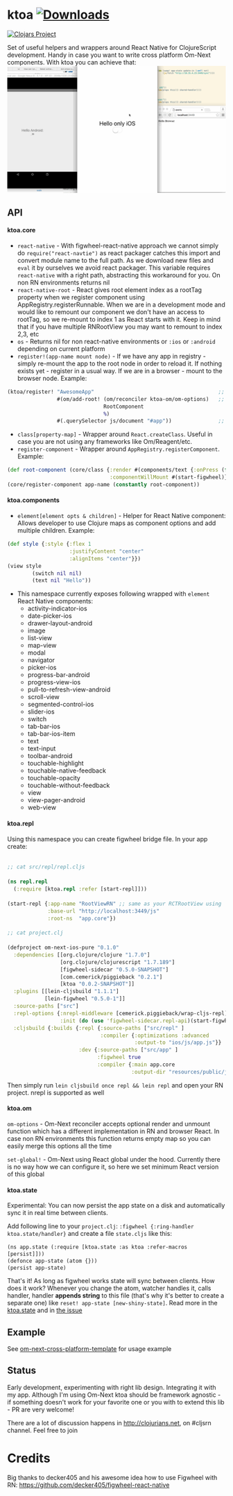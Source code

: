 # ktoa [![Downloads](https://jarkeeper.com/artemyarulin/ktoa/downloads.svg)](https://jarkeeper.com/artemyarulin/ktoa)
[![Clojars Project](http://clojars.org/ktoa/latest-version.svg)](http://clojars.org/ktoa)

Set of useful helpers and wrappers around React Native for ClojureScript development. Handy in case you want to write cross platform Om-Next components. With ktoa you can achieve that: ![om-next-cross-platform-sync-state](om-next-cross-platform-sync-state.gif)

## API

#### ktoa.core

- `react-native` - With figwheel-react-native approach we cannot simply do `require("react-navtie")` as react packager catches this import and convert module name to the full path. As we download new files and `eval` it by ourselves we avoid react packager. This variable requires `react-native` with a right path, abstracting this workaround for you. On non RN environments returns nil
- `react-native-root` - React gives root element index as a rootTag property when we register component using AppRegistry.registerRunnable. When we are in a development mode and would like to remount our component we don't have an access to rootTag, so we re-mount to index 1 as React starts with it. Keep in mind that if you have multiple RNRootView you may want to remount to index 2,3, etc
- `os` - Returns nil for non react-native environments or `:ios` or `:android` depending on current platform
- `register!(app-name mount node)` - If we have any app in registry - simply re-mount the app to the root node in order to reload it. If nothing exists yet - register in a usual way. If we are in a browser - mount to the browser node. Example:
``` clojure
(ktoa/register! "AwesomeApp"                                        ;; App name, same as in your RCTRootView
                #(om/add-root! (om/reconciler ktoa-om/om-options)   ;; Function which accept element to mount to
                               RootComponent
                               %)
                #(.querySelector js/document "#app"))               ;; Optional, function which returns browser node to mount to. Only in case of cross platform development
```
- `class[property-map]` - Wrapper around `React.createClass`. Useful in case you are not using any frameworks like Om/Reagent/etc.
- `register-component` - Wrapper around `AppRegistry.registerComponent`. Example:
``` clojure
(def root-component (core/class {:render #(components/text {:onPress (fn[](start-figwheel))} "Start figwheel")
                                 :componentWillMount #(start-figwheel)}))
(core/register-component app-name (constantly root-component))
```

#### ktoa.components
- `element[element opts & children]` - Helper for React Native component: Allows developer to use Clojure maps as component options and add multiple children. Example:
``` clojure
(def style {:style {:flex 1
                    :justifyContent "center"
                    :alignItems "center"}})
(view style
        (switch nil nil)
        (text nil "Hello"))
```
- This namespace currently exposes following wrapped with `element` React Native components:
    -  activity-indicator-ios
    -  date-picker-ios
    -  drawer-layout-android
    -  image
    -  list-view
    -  map-view
    -  modal
    -  navigator
    -  picker-ios
    -  progress-bar-android
    -  progress-view-ios
    -  pull-to-refresh-view-android
    -  scroll-view
    -  segmented-control-ios
    -  slider-ios
    -  switch
    -  tab-bar-ios
    -  tab-bar-ios-item
    -  text
    -  text-input
    -  toolbar-android
    -  touchable-highlight
    -  touchable-native-feedback
    -  touchable-opacity
    -  touchable-without-feedback
    -  view
    -  view-pager-android
    -  web-view

#### ktoa.repl

Using this namespace you can create figwheel bridge file. In your app create:
``` clojure

;; cat src/repl/repl.cljs

(ns repl.repl
  (:require [ktoa.repl :refer [start-repl]]))

(start-repl {:app-name "RootViewRN" ;; same as your RCTRootView using
             :base-url "http://localhost:3449/js"
             :root-ns  "app.core"})

;; cat project.clj

(defproject om-next-ios-pure "0.1.0"
  :dependencies [[org.clojure/clojure "1.7.0"]
                 [org.clojure/clojurescript "1.7.189"]
                 [figwheel-sidecar "0.5.0-SNAPSHOT"]
                 [com.cemerick/piggieback "0.2.1"]
                 [ktoa "0.0.2-SNAPSHOT"]]
  :plugins [[lein-cljsbuild "1.1.1"]
            [lein-figwheel "0.5.0-1"]]
  :source-paths ["src"]
  :repl-options {:nrepl-middleware [cemerick.piggieback/wrap-cljs-repl]
                 :init (do (use 'figwheel-sidecar.repl-api)(start-figwheel!))}
  :cljsbuild {:builds {:repl {:source-paths ["src/repl" ]
                              :compiler {:optimizations :advanced
                                         :output-to "ios/js/app.js"}}
                       :dev {:source-paths ["src/app" ]
                             :figwheel true
                             :compiler {:main app.core
                                        :output-dir "resources/public/js"}}}})

```
Then simply run `lein cljsbuild once repl && lein repl` and open your RN project. nrepl is supported as well

#### ktoa.om

`om-options` - Om-Next reconciler accepts optional render and unmount function which has a different implementation in RN and browser React. In case non RN environments this function returns empty map so you can easily merge this options all the time

`set-global!` - Om-Next using React global under the hood. Currently there is no way how we can configure it, so here we set minimum React version of this global

#### ktoa.state

Experimental: You can now persist the app state on a disk and automatically sync it in real time between clients.

Add following line to your `project.clj`: `:figwheel {:ring-handler ktoa.state/handler}` and create a file `state.cljs` like this:
```
(ns app.state (:require [ktoa.state :as ktoa :refer-macros [persist]]))
(defonce app-state (atom {}))
(persist app-state)

```
That's it! As long as figwheel works state will sync between clients. How does it work? Whenever you change the atom, watcher handles it, calls handler, handler **appends string** to this file (that's why it's better to create a separate one) like `reset! app-state [new-shiny-state]`. Read more in the [ktoa.state](src/ktoa/state.cljc) and in [the issue](https://github.com/artemyarulin/ktoa/issues/2)

## Example

See [om-next-cross-platform-template](https://github.com/artemyarulin/om-next-cross-platform-template) for usage example

## Status

Early development, experimenting with right lib design. Integrating it with my app. Although I'm using Om-Next ktoa should be framework agnostic - if something doesn't work for your favorite one or you with to extend this lib - PR are very welcome!

There are a lot of discussion happens in http://clojurians.net, on #cljsrn channel. Feel free to join

# Credits

Big thanks to decker405 and his awesome idea how to use Figwheel with RN: https://github.com/decker405/figwheel-react-native
